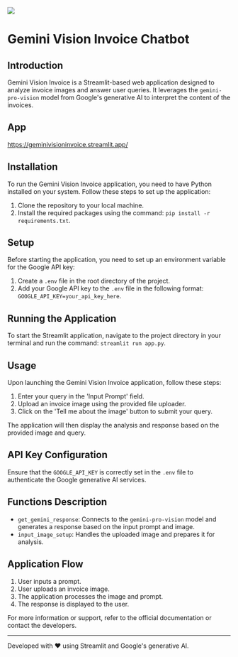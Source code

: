 ![](https://external-preview.redd.it/i-took-gemini-pro-and-pro-vision-for-a-spin-in-the-google-v0-MYIxTMo-dsWDY1wwNa5M-IW3a5FeUYKtpcbKMtLG4OE.jpg)
# Gemini Vision Invoice Chatbot

## Introduction
Gemini Vision Invoice is a Streamlit-based web application designed to analyze invoice images and answer user queries. It leverages the `gemini-pro-vision` model from Google's generative AI to interpret the content of the invoices.

## App
https://geminivisioninvoice.streamlit.app/

## Installation
To run the Gemini Vision Invoice application, you need to have Python installed on your system. Follow these steps to set up the application:

1. Clone the repository to your local machine.
2. Install the required packages using the command: `pip install -r requirements.txt`.

## Setup
Before starting the application, you need to set up an environment variable for the Google API key:

1. Create a `.env` file in the root directory of the project.
2. Add your Google API key to the `.env` file in the following format: `GOOGLE_API_KEY=your_api_key_here`.

## Running the Application
To start the Streamlit application, navigate to the project directory in your terminal and run the command: `streamlit run app.py`.

## Usage
Upon launching the Gemini Vision Invoice application, follow these steps:

1. Enter your query in the 'Input Prompt' field.
2. Upload an invoice image using the provided file uploader.
3. Click on the 'Tell me about the image' button to submit your query.

The application will then display the analysis and response based on the provided image and query.

## API Key Configuration
Ensure that the `GOOGLE_API_KEY` is correctly set in the `.env` file to authenticate the Google generative AI services.

## Functions Description
- `get_gemini_response`: Connects to the `gemini-pro-vision` model and generates a response based on the input prompt and image.
- `input_image_setup`: Handles the uploaded image and prepares it for analysis.

## Application Flow
1. User inputs a prompt.
2. User uploads an invoice image.
3. The application processes the image and prompt.
4. The response is displayed to the user.

For more information or support, refer to the official documentation or contact the developers.

---

Developed with ❤️ using Streamlit and Google's generative AI.


